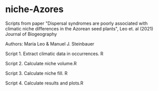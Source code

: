 # niche-Azores
Scripts from paper "Dispersal syndromes are poorly associated with climatic niche differences in the Azorean seed plants", Leo et. al (2021) Journal of Biogeography

Authors: María Leo & Manuel J. Steinbauer

Script 1. Extract climatic data in occurrences. R

Script 2. Calculate niche volume.R

Script 3. Calculate niche fill. R

Script 4. Calculate results and plots.R
